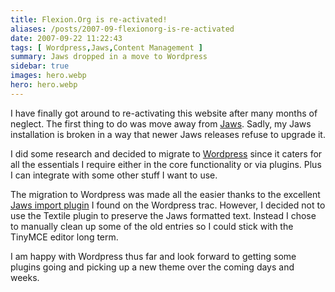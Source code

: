```yaml
---
title: Flexion.Org is re-activated!
aliases: /posts/2007-09-flexionorg-is-re-activated
date: 2007-09-22 11:22:43
tags: [ Wordpress,Jaws,Content Management ]
summary: Jaws dropped in a move to Wordpress
sidebar: true
images: hero.webp
hero: hero.webp
---
```


I have finally got around to re-activating this website after many months of
neglect. The first thing to do was move away from [Jaws](http://jaws-project.com/).
Sadly, my Jaws installation is broken in a way that newer Jaws releases refuse
to upgrade it.

I did some research and decided to migrate to [Wordpress](http://www.wordpress.org)
since it caters for all the essentials I require either in the core
functionality or via plugins. Plus I can integrate with some other stuff I want
to use.

The migration to Wordpress was made all the easier thanks to the excellent [Jaws import plugin](http://trac.wordpress.org/ticket/4184)
I found on the Wordpress trac. However, I decided not to use the Textile plugin
to preserve the Jaws formatted text. Instead I chose to manually clean up some
of the old entries so I could stick with the TinyMCE editor long term.

I am happy with Wordpress thus far and look forward to getting some plugins
going and picking up a new theme over the coming days and weeks.
